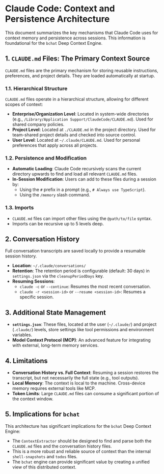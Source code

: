 # Claude Code: Context and Persistence Architecture

This document summarizes the key mechanisms that Claude Code uses for context memory and persistence across sessions. This information is foundational for the `bchat` Deep Context Engine.

## 1. `CLAUDE.md` Files: The Primary Context Source

`CLAUDE.md` files are the primary mechanism for storing reusable instructions, preferences, and project details. They are loaded automatically at startup.

### 1.1. Hierarchical Structure

`CLAUDE.md` files operate in a hierarchical structure, allowing for different scopes of context:

*   **Enterprise/Organization Level**: Located in system-wide directories (e.g., `/Library/Application Support/ClaudeCode/CLAUDE.md`). Used for shared company policies.
*   **Project Level**: Located at `./CLAUDE.md` in the project directory. Used for team-shared project details and checked into source control.
*   **User Level**: Located at `~/.claude/CLAUDE.md`. Used for personal preferences that apply across all projects.

### 1.2. Persistence and Modification

*   **Automatic Loading**: Claude Code recursively scans the current directory upwards to find and load all relevant `CLAUDE.md` files.
*   **In-Session Modification**: Users can add to these files during a session by:
    *   Using the `#` prefix in a prompt (e.g., `# Always use TypeScript`).
    *   Using the `/memory` slash command.

### 1.3. Imports

*   `CLAUDE.md` files can import other files using the `@path/to/file` syntax.
*   Imports can be recursive up to 5 levels deep.

## 2. Conversation History

Full conversation transcripts are saved locally to provide a resumable session history.

*   **Location**: `~/.claude/conversations/`
*   **Retention**: The retention period is configurable (default: 30 days) in `settings.json` via the `cleanupPeriodDays` key.
*   **Resuming Sessions**:
    *   `claude -c` or `--continue`: Resumes the most recent conversation.
    *   `claude -r <session-id>` or `--resume <session-id>`: Resumes a specific session.

## 3. Additional State Management

*   **`settings.json`**: These files, located at the user (`~/.claude/`) and project (`.claude/`) levels, store settings like tool permissions and environment variables.
*   **Model Context Protocol (MCP)**: An advanced feature for integrating with external, long-term memory services.

## 4. Limitations

*   **Conversation History vs. Full Context**: Resuming a session restores the transcript, but not necessarily the full state (e.g., tool outputs).
*   **Local Memory**: The context is local to the machine. Cross-device memory requires external tools like MCP.
*   **Token Limits**: Large `CLAUDE.md` files can consume a significant portion of the context window.

## 5. Implications for `bchat`

This architecture has significant implications for the `bchat` Deep Context Engine:

*   The `ContextExtractor` should be designed to find and parse both the `CLAUDE.md` files and the conversation history files.
*   This is a more robust and reliable source of context than the internal `shell-snapshots` and `todos` files.
*   The `bchat` engine can provide significant value by creating a unified view of this distributed context.
